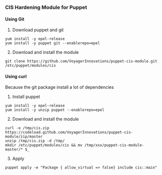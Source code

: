 ### CIS Hardening Module for Puppet

#### Using Git
1. Download puppet and git
```
yum install -y epel-release
yum install -y puppet git --enablerepo=epel
```
2. Download and install the module
```
git clone https://github.com/VoyagerInnovations/puppet-cis-module.git /etc/puppet/modules/cis
```

#### Using curl
Because the git package install a lot of dependencies
1. Install puppet
```
yum install -y epel-release
yum install -y unzip puppet --enablerepo=epel
```
2. Download and install the module
```
curl -o /tmp/cis.zip https://codeload.github.com/VoyagerInnovations/puppet-cis-module/zip/master
unzip /tmp/cis.zip -d /tmp/
mkdir /etc/puppet/modules/cis && mv /tmp/xxx/puppet-cis-module-master/* $_
```
3. Apply
```
puppet apply -e "Package { allow_virtual => false} include cis::main" 
```
